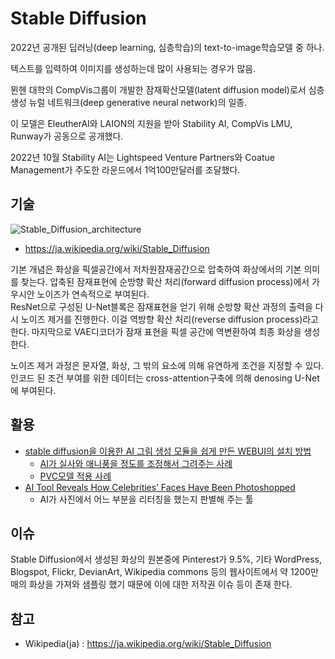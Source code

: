 # Stable Diffusion

2022년 공개된 딥러닝(deep learning, 심층학습)의 text-to-image학습모델 중 하나. 

텍스트를 입력하여 이미지를 생성하는데 많이 사용되는 경우가 많음. 

뮌헨 대학의 CompVis그룹이 개발한 잠재확산모델(latent diffusion model)로서 심층생성 뉴럴 네트워크(deep generative neural network)의 일종.

이 모델은 EleutherAI와 LAION의 지원을 받아 Stability AI, CompVis LMU, Runway가 공동으로 공개했다. 

2022년 10월 Stability AI는 Lightspeed Venture Partners와 Coatue Management가 주도한 라운드에서 1억100만달러를 조달했다. 

## 기술

![Stable_Diffusion_architecture](https://upload.wikimedia.org/wikipedia/commons/f/f6/Stable_Diffusion_architecture.png)
- https://ja.wikipedia.org/wiki/Stable_Diffusion

기본 개념은 화상을 픽셀공간에서 저차원잠재공간으로 압축하여 화상에서의 기본 의미를 찾는다. 
압축된 잠재표현에 순방향 확산 처리(forward diffusion process)에서 가우시안 노이즈가 연속적으로 부여된다.  
ResNet으로 구성된 U-Net블록은 잠재표현을 얻기 위해 순방향 확산 과정의 출력을 다시 노이즈 제거를 진행한다. 
이걸 역방향 확산 처리(reverse diffusion process)라고 한다.
마지막으로 VAE디코더가 잠재 표현을 픽셀 공간에 역변환하여 최종 화상을 생성한다. 

노이즈 제거 과정은 문자열, 화상, 그 밖의 요소에 의해 유연하게 조건을 지정할 수 있다. 
인코드 된 조건 부여를 위한 데이터는 cross-attention구축에 의해 denosing U-Net에 부여된다. 

## 활용

- [stable diffusion을 이용한 AI 그림 생성 모듈을 쉽게 만든 WEBUI의 설치 방법](https://arca.live/b/aiart/68917133)
  - [AI가 실사와 애니풍을 정도를 조정해서 그려주는 사례](https://www.clien.net/service/board/park/17932600)
  - [PVC모델 적용 사례](https://prompts.co.kr/bbs/board.php?bo_table=gallery&wr_id=125)
- [AI Tool Reveals How Celebrities’ Faces Have Been Photoshopped](https://petapixel.com/2023/02/28/ai-tool-reveals-how-celebrities-faces-have-been-photoshopped/)
  - AI가 사진에서 어느 부분을 리터칭을 했는지 판별해 주는 툴

## 이슈

Stable Diffusion에서 생성된 화상의 원본중에 Pinterest가 9.5%, 기타 WordPress, Blogspot, Flickr, DevianArt, Wikipedia commons 등의 
웹사이트에서 약 1200만매의 화상을 가져와 샘플링 했기 때문에 이에 대한 저작권 이슈 등이 존재 한다. 


## 참고

- Wikipedia(ja) : https://ja.wikipedia.org/wiki/Stable_Diffusion
